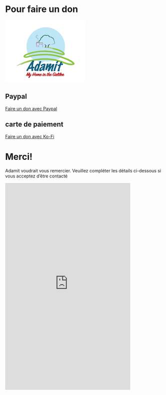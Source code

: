 # Pour faire un don
![](./images/logo_eng.png "Adamit adamit logo")

## Paypal
[Faire un don avec Paypal](https://paypal.me/kibutzadamit)
## carte de paiement
[Faire un don avec Ko-Fi](https://ko-fi.com/adamit)
# Merci!
Adamit voudrait vous remercier.
Veuillez compléter les détails ci-dessous si vous acceptez d’être contacté
<iframe src="https://docs.google.com/forms/d/e/1FAIpQLScr7e463h-lTeHYTn8NxN2LUKPfoWnxZiod7Ub4dsbtlnICvg/viewform?embedded=true" width="400" height="660" frameborder="0" marginheight="0" marginwidth="0">Loading…</iframe>